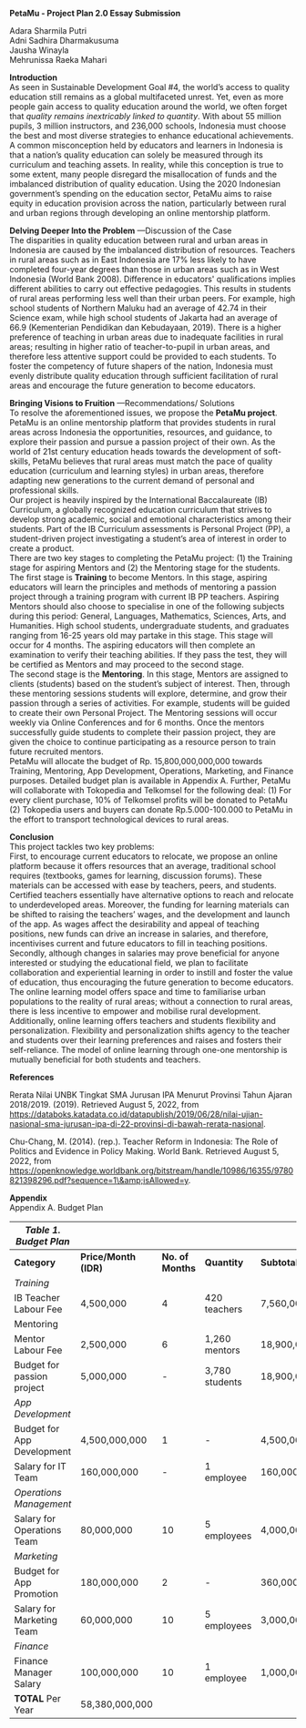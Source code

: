 

**PetaMu \- Project Plan 2.0 Essay Submission**

Adara Sharmila Putri  
Adni Sadhira Dharmakusuma   
Jausha Winayla  
Mehrunissa Raeka Mahari

**Introduction**  
As seen in Sustainable Development Goal \#4, the world’s access to quality education still remains as a global multifaceted unrest. Yet, even as more people gain access to quality education around the world, we often forget that *quality remains inextricably linked to quantity*. With about 55 million pupils, 3 million instructors, and 236,000 schools, Indonesia must choose the best and most diverse strategies to enhance educational achievements. A common misconception held by educators and learners in Indonesia is that a nation’s quality education can solely be measured through its curriculum and teaching assets. In reality, while this conception is true to some extent, many people disregard the misallocation of funds and the imbalanced distribution of quality education. Using the 2020 Indonesian government’s spending on the education sector, PetaMu aims to raise equity in education provision across the nation, particularly between rural and urban regions through developing an online mentorship platform.

**Delving Deeper Into the Problem** —Discussion of the Case  
The disparities in quality education between rural and urban areas in Indonesia are caused by the imbalanced distribution of resources. Teachers in rural areas such as in East Indonesia are 17% less likely to have completed four-year degrees than those in urban areas such as in West Indonesia (World Bank 2008). Difference in educators' qualifications implies different abilities to carry out effective pedagogies. This results in students of rural areas performing less well than their urban peers. For example, high school students of Northern Maluku had an average of 42.74 in their Science exam, while high school students of Jakarta had an average of 66.9 (Kementerian Pendidikan dan Kebudayaan, 2019). There is a higher preference of teaching in urban areas due to inadequate facilities in rural areas; resulting in higher ratio of teacher-to-pupil in urban areas, and therefore less attentive support could be provided to each students. To foster the competency of future shapers of the nation, Indonesia must evenly distribute quality education through sufficient facilitation of rural areas and encourage the future generation to become educators. 

**Bringing Visions to Fruition** —Recommendations/ Solutions  
To resolve the aforementioned issues, we propose the **PetaMu project**. PetaMu is an online mentorship platform that provides students in rural areas across Indonesia the opportunities, resources, and guidance, to explore their passion and pursue a passion project of their own. As the world of 21st century education heads towards the development of soft-skills, PetaMu believes that rural areas must match the pace of quality education (curriculum and learning styles) in urban areas, therefore adapting new generations to the current demand of personal and professional skills.   
Our project is heavily inspired by the International Baccalaureate (IB) Curriculum, a globally recognized education curriculum that strives to develop strong academic, social and emotional characteristics among their students. Part of the IB Curriculum assessments is Personal Project (PP), a student-driven project investigating a student’s area of interest in order to create a product.   
There are two key stages to completing the PetaMu project: (1) the Training stage for aspiring Mentors and (2) the Mentoring stage for the students. The first stage is **Training** to become Mentors. In this stage, aspiring educators will learn the principles and methods of mentoring a passion project through a training program with current IB PP teachers. Aspiring Mentors should also choose to specialise in one of the following subjects during this period: General, Languages, Mathematics, Sciences, Arts, and Humanities. High school students, undergraduate students, and graduates ranging from 16-25 years old may partake in this stage. This stage will occur for 4 months. The aspiring educators will then complete an examination to verify their teaching abilities. If they pass the test, they will be certified as Mentors and may proceed to the second stage.  
The second stage is the **Mentoring**. In this stage, Mentors are assigned to clients (students) based on the student’s subject of interest. Then, through these mentoring sessions students will explore, determine, and grow their passion through a series of activities. For example, students will be guided to create their own Personal Project. The Mentoring sessions will occur weekly via Online Conferences and for 6 months. Once the mentors successfully guide students to complete their passion project, they are given the choice to continue participating as a resource person to train future recruited mentors.   
PetaMu will allocate the budget of Rp. 15,800,000,000,000 towards Training, Mentoring, App Development, Operations, Marketing, and Finance purposes. Detailed budget plan is available in Appendix A. Further, PetaMu will collaborate with Tokopedia and Telkomsel for the following deal: (1) For every client purchase, 10% of Telkomsel profits will be donated to PetaMu (2) Tokopedia users and buyers can donate Rp.5.000-100.000 to PetaMu in the effort to transport technological devices to rural areas.

**Conclusion**  
This project tackles two key problems:   
First, to encourage current educators to relocate, we propose an online platform because it offers resources that an average, traditional school requires (textbooks, games for learning, discussion forums). These materials can be accessed with ease by teachers, peers, and students. Certified teachers essentially have alternative options to reach and relocate to underdeveloped areas. Moreover, the funding for learning materials can be shifted to raising the teachers’ wages, and the development and launch of the app. As wages affect the desirability and appeal of teaching positions, new funds can drive an increase in salaries, and therefore, incentivises current and future educators to fill in teaching positions.   
Secondly, although changes in salaries may prove beneficial for anyone interested or studying the educational field, we plan to facilitate collaboration and experiential learning in order to instill and foster the value of education, thus encouraging the future generation to become educators. The online learning model offers space and time to familiarise urban populations to the reality of rural areas; without a connection to rural areas, there is less incentive to empower and mobilise rural development. Additionally, online learning offers teachers and students flexibility and personalization. Flexibility and personalization shifts agency to the teacher and students over their learning preferences and raises and fosters their self-reliance. The model of online learning through one-one mentorship is mutually beneficial for both students and teachers.

**References** 

Rerata Nilai UNBK Tingkat SMA Jurusan IPA Menurut Provinsi Tahun Ajaran 2018/2019. (2019). Retrieved August 5, 2022, from https://databoks.katadata.co.id/datapublish/2019/06/28/nilai-ujian-nasional-sma-jurusan-ipa-di-22-provinsi-di-bawah-rerata-nasional. 

Chu-Chang, M. (2014). (rep.). Teacher Reform in Indonesia: The Role of Politics and Evidence in Policy Making. World Bank. Retrieved August 5, 2022, from https://openknowledge.worldbank.org/bitstream/handle/10986/16355/9780821398296.pdf?sequence=1\&amp;isAllowed=y. 

**Appendix**  
Appendix A. Budget Plan

| *Table 1\. Budget Plan* |  |  |  |  |
| ----- | :---- | :---- | :---- | :---- |
| **Category** | **Price/Month (IDR)** | **No. of Months** | **Quantity** | **Subtotal (IDR)** |
| *Training* |  |  |  |  |
| IB Teacher Labour Fee | 4,500,000 | 4 | 420 teachers | 7,560,000,000 |
| Mentoring |  |  |  |  |
| Mentor Labour Fee | 2,500,000 | 6 | 1,260 mentors | 18,900,000,000 |
| Budget for passion project | 5,000,000 | \- | 3,780 students | 18,900,000,000 |
| *App Development* |  |  |  |  |
| Budget for App Development | 4,500,000,000 | 1 | \- | 4,500,000,000 |
| Salary for IT Team | 160,000,000 | \- | 1 employee | 160,000,000 |
| *Operations Management* |  |  |  |  |
| Salary for Operations Team | 80,000,000 | 10 | 5 employees | 4,000,000,000 |
| *Marketing* |  |  |  |  |
| Budget for App Promotion | 180,000,000 | 2 | \- | 360,000,000 |
| Salary for Marketing Team | 60,000,000 | 10 | 5 employees | 3,000,000,000 |
| *Finance* |  |  |  |  |
| Finance Manager Salary | 100,000,000 | 10 | 1 employee | 1,000,000,000 |
| **TOTAL** Per Year | 58,380,000,000 |  |  |  |

